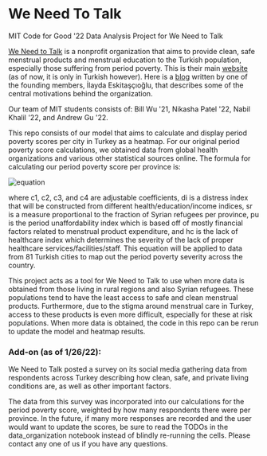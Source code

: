# We Need To Talk
MIT Code for Good '22 Data Analysis Project for We Need to Talk

[We Need to Talk](https://www.facebook.com/weneedtotalkinitiative) is a nonprofit organization that aims to provide clean, safe menstrual products and menstrual education to the Turkish population, especially those suffering from period poverty. This is their main [website](https://konusmamizgerek.org/biz-kimiz/) (as of now, it is only in Turkish however). Here is a [blog](https://assembly.malala.org/stories/menstruation-rural-turkey) written by one of the founding members, İlayda Eskitaşçıoğlu, that describes some of the central motivations behind the organization.

Our team of MIT students consists of: Bill Wu '21, Nikasha Patel '22, Nabil Khalil '22, and Andrew Gu '22.

This repo consists of our model that aims to calculate and display period poverty scores per city in Turkey as a heatmap. For our original period poverty score calculations, we obtained data from global health organizations and various other statistical sources online. The formula for calculating our period poverty score per province is:

![equation](https://latex.codecogs.com/png.image?\dpi{110}&space;\bg_white&space;c_1&space;\times&space;di&space;&plus;&space;c_2&space;\times&space;sr&space;&plus;&space;c_3&space;\times&space;pu&space;&plus;&space;c_4&space;\times&space;hc)

where c1, c2, c3, and c4 are adjustable coefficients, di is a distress index that will be constructed from different health/education/income indices, sr is a measure proportional to the fraction of Syrian refugees per province, pu is the period unaffordability index which is based off of mostly financial factors related to menstrual product expenditure, and hc is the lack of healthcare index which determines the severity of the lack of proper healthcare services/facilities/staff. This equation will be applied to data from 81 Turkish cities to map out the period poverty severity across the country. 

This project acts as a tool for We Need to Talk to use when more data is obtained from those living in rural regions and also Syrian refugees. These populations tend to have the least access to safe and clean menstrual products. Furthermore, due to the stigma around menstrual care in Turkey, access to these products is even more difficult, especially for these at risk populations. When more data is obtained, the code in this repo can be rerun to update the model and heatmap results. 

### Add-on (as of 1/26/22):
We Need to Talk posted a survey on its social media gathering data from respondents across Turkey describing how clean, safe, and private living conditions are, as well as other important factors.

The data from this survey was incorporated into our calculations for the period poverty score, weighted by how many respondents there were per province. In the future, if many more responses are recorded and the user would want to update the scores, be sure to read the TODOs in the data_organization notebook instead of blindly re-running the cells. Please contact any one of us if you have any questions.
